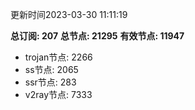 更新时间2023-03-30 11:11:19

**总订阅: 207**
**总节点: 21295**
**有效节点: 11947**
- trojan节点: 2266
- ss节点: 2065
- ssr节点: 283
- v2ray节点: 7333
